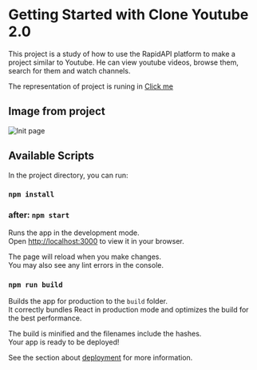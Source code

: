 # Getting Started with Clone Youtube 2.0

This project is a study of how to use the RapidAPI platform to make a project similar to Youtube. He can view youtube videos, browse them, search for them and watch channels.

The representation of project is runing in [Click me](https://studying-project-youtube.vercel.app/)
## Image from project

![Init page](https://i.imgur.com/XwyuQxC.png)

## Available Scripts

In the project directory, you can run:

### `npm install`


### after: `npm start`

Runs the app in the development mode.\
Open [http://localhost:3000](http://localhost:3000) to view it in your browser.

The page will reload when you make changes.\
You may also see any lint errors in the console.

### `npm run build`

Builds the app for production to the `build` folder.\
It correctly bundles React in production mode and optimizes the build for the best performance.

The build is minified and the filenames include the hashes.\
Your app is ready to be deployed!

See the section about [deployment](https://facebook.github.io/create-react-app/docs/deployment) for more information.
